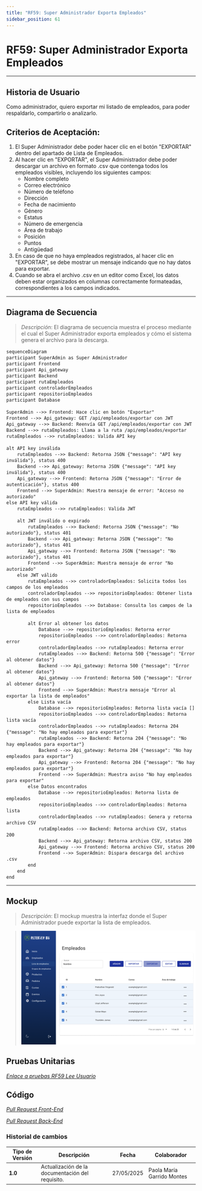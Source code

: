 ```yaml
---
title: "RF59: Super Administrador Exporta Empleados"
sidebar_position: 61
---
```


# RF59: Super Administrador Exporta Empleados

---

## Historia de Usuario

Como administrador, quiero exportar mi listado de empleados, para poder respaldarlo, compartirlo o analizarlo. 

## **Criterios de Aceptación:**

1. El Super Administrador debe poder hacer clic en el botón "EXPORTAR" dentro del apartado de Lista de Empleados.
2. Al hacer clic en "EXPORTAR", el Super Administrador debe poder descargar un archivo en formato .csv que contenga todos los empleados visibles, incluyendo los siguientes campos:
   - Nombre completo
   - Correo electrónico
   - Número de teléfono
   - Dirección 
   - Fecha de nacimiento
   - Género
   - Estatus
   - Número de emergencia
   - Área de trabajo
   - Posición
   - Puntos
   - Antigüedad
3. En caso de que no haya empleados registrados, al hacer clic en "EXPORTAR", se debe mostrar un mensaje indicando que no hay datos para exportar.
4. Cuando se abra el archivo .csv en un editor como Excel, los datos deben estar organizados en columnas correctamente formateadas, correspondientes a los campos indicados.
---

## **Diagrama de Secuencia**

> _Descripción_: El diagrama de secuencia muestra el proceso mediante el cual el Super Administrador exporta empleados y cómo el sistema genera el archivo para la descarga.

```mermaid
sequenceDiagram
participant SuperAdmin as Super Administrador
participant Frontend
participant Api_gateway
participant Backend
participant rutaEmpleados
participant controladorEmpleados
participant repositorioEmpleados
participant Database

SuperAdmin -->> Frontend: Hace clic en botón "Exportar"
Frontend -->> Api_gateway: GET /api/empleados/exportar con JWT
Api_gateway -->> Backend: Reenvía GET /api/empleados/exportar con JWT
Backend -->> rutaEmpleados: Llama a la ruta /api/empleados/exportar
rutaEmpleados -->> rutaEmpleados: Valida API key

alt API key inválida
    rutaEmpleados -->> Backend: Retorna JSON {"message": "API key inválida"}, status 400
    Backend -->> Api_gateway: Retorna JSON {"message": "API key inválida"}, status 400
    Api_gateway -->> Frontend: Retorna JSON {"message": "Error de autenticación"}, status 400
    Frontend -->> SuperAdmin: Muestra mensaje de error: "Acceso no autorizado"
else API key válida
    rutaEmpleados -->> rutaEmpleados: Valida JWT

    alt JWT inválido o expirado
        rutaEmpleados -->> Backend: Retorna JSON {"message": "No autorizado"}, status 401
        Backend -->> Api_gateway: Retorna JSON {"message": "No autorizado"}, status 401
        Api_gateway -->> Frontend: Retorna JSON {"message": "No autorizado"}, status 401
        Frontend -->> SuperAdmin: Muestra mensaje de error "No autorizado"
    else JWT válido
        rutaEmpleados -->> controladorEmpleados: Solicita todos los campos de los empleados
        controladorEmpleados -->> repositorioEmpleados: Obtener lista de empleados con sus campos
        repositorioEmpleados -->> Database: Consulta los campos de la lista de empleados

        alt Error al obtener los datos
            Database -->> repositorioEmpleados: Retorna error
            repositorioEmpleados -->> controladorEmpleados: Retorna error
            controladorEmpleados -->> rutaEmpleados: Retorna error
            rutaEmpleados -->> Backend: Retorna 500 {"message": "Error al obtener datos"}
            Backend -->> Api_gateway: Retorna 500 {"message": "Error al obtener datos"}
            Api_gateway -->> Frontend: Retorna 500 {"message": "Error al obtener datos"}
            Frontend -->> SuperAdmin: Muestra mensaje "Error al exportar la lista de empleados"
        else Lista vacía
            Database -->> repositorioEmpleados: Retorna lista vacía []
            repositorioEmpleados -->> controladorEmpleados: Retorna lista vacía
            controladorEmpleados -->> rutaEmpleados: Retorna 204 {"message": "No hay empleados para exportar"}
            rutaEmpleados -->> Backend: Retorna 204 {"message": "No hay empleados para exportar"}
            Backend -->> Api_gateway: Retorna 204 {"message": "No hay empleados para exportar"}
            Api_gateway -->> Frontend: Retorna 204 {"message": "No hay empleados para exportar"}
            Frontend -->> SuperAdmin: Muestra aviso "No hay empleados para exportar"
        else Datos encontrados
            Database -->> repositorioEmpleados: Retorna lista de empleados
            repositorioEmpleados -->> controladorEmpleados: Retorna lista
            controladorEmpleados -->> rutaEmpleados: Genera y retorna archivo CSV
            rutaEmpleados -->> Backend: Retorna archivo CSV, status 200
            Backend -->> Api_gateway: Retorna archivo CSV, status 200
            Api_gateway -->> Frontend: Retorna archivo CSV, status 200
            Frontend -->> SuperAdmin: Dispara descarga del archivo .csv
        end
    end
end
```

---

## **Mockup**

> _Descripción_: El mockup muestra la interfaz donde el Super Administrador puede exportar la lista de empleados.

> ![Interfaz para exportar empleados](imagenes/mockupExportarEmpleados.png)

## **Pruebas Unitarias**

_<u>[Enlace a pruebas RF59 Lee Usuario](https://docs.google.com/spreadsheets/d/1NLGwGrGA5PVOEzLaqxa8Ts1D_Ng3QzzqNKWJYUzxD-M/edit?usp=sharing)</u>_

## **Código**

_<u>[Pull Request Front-End](www.pull.com)</u>_

_<u>[Pull Request Back-End](www.pull.com)</u>_

### Historial de cambios

| **Tipo de Versión** | **Descripción**                                  | **Fecha**  | **Colaborador**            |
| ------------------- | ------------------------------------------------ | ---------- | -------------------------- |
| **1.0**             | Actualización de la documentación del requisito. | 27/05/2025  | Paola María Garrido Montes |